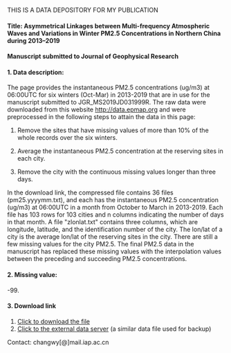 THIS IS A DATA DEPOSITORY FOR MY PUBLICATION

#### Title: Asymmetrical Linkages between Multi-frequency Atmospheric Waves and Variations in Winter PM2.5 Concentrations in Northern China during 2013–2019
#### Manuscript submitted to Journal of Geophysical Research

#### 1. Data description:
The page provides the instantaneous PM2.5 concentrations (ug/m3) at 06:00UTC for six winters (Oct-Mar) in 2013-2019 that are in use for the manuscript submitted to JGR_MS2019JD031999R. The raw data were downloaded from this website http://data.epmap.org and were preprocessed in the following steps to attain the data in this page:

1.	Remove the sites that have missing values of more than 10% of the whole records over the six winters.

2.	Average the instantaneous PM2.5 concentration at the reserving sites in each city.

3.	Remove the city with the continuous missing values longer than three days.

In the download link, the compressed file contains 36 files (pm25.yyyymm.txt), and each has the instantaneous PM2.5 concentration (ug/m3) at 06:00UTC in a month from October to March in 2013-2019. Each file has 103 rows for 103 cities and n columns indicating the number of days in that month. A file "zlonlat.txt" contains three columns, which are longitude, latitude, and the identification number of the city. The lon/lat of a city is the average lon/lat of the reserving sites in the city. There are still a few missing values for the city PM2.5. The final PM2.5 data in the manuscript has replaced these missing values with the interpolation values between the preceding and succeeding PM2.5 concentrations.

#### 2. Missing value:
-99.

#### 3. Download link
1. [Click to download the file](https://github.com/wenyuan-chang/JGR_MS2019JD031999R/raw/master/LCT14UTC06.tar)
2. [Click to the external data server](http://www.lapc.ac.cn/t.php?t=1586264287) (a similar data file used for backup)

Contact: changwy[@]mail.iap.ac.cn
